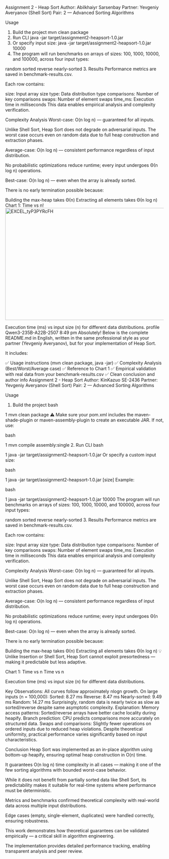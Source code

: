 Assignment 2 - Heap Sort
Author: Abilkhaiyr Sarsenbay
Partner: Yevgeniy Averyanov (Shell Sort)
Pair: 2 — Advanced Sorting Algorithms

Usage
1. Build the project mvn clean package
2. Run CLI java -jar target/assignment2-heapsort-1.0.jar
3. Or specify input size: java -jar target/assignment2-heapsort-1.0.jar 10000
4. The program will run benchmarks on arrays of sizes: 100, 1000, 10000, and 100000, across four input types:

random
sorted
reverse
nearly-sorted
3. Results
   Performance metrics are saved in benchmark-results.csv.

Each row contains:

size: Input array size
type: Data distribution type
comparisons: Number of key comparisons
swaps: Number of element swaps
time_ms: Execution time in milliseconds
This data enables empirical analysis and complexity verification.

Complexity Analysis
Worst-case:
O(n log n) — guaranteed for all inputs.

Unlike Shell Sort, Heap Sort does not degrade on adversarial inputs. The worst case occurs even on random data due to full heap construction and extraction phases.

Average-case:
O(n log n) — consistent performance regardless of input distribution.

No probabilistic optimizations reduce runtime; every input undergoes Θ(n log n) operations.

Best-case:
O(n log n) — even when the array is already sorted.

There is no early termination possible because:

Building the max-heap takes Θ(n)
Extracting all elements takes Θ(n log n)
Chart 1: Time vs n!
<img width="596" height="355" alt="EXCEL_tyP3PYRcFH" src="https://github.com/user-attachments/assets/39b3b654-6b12-47a5-af79-287b481e989e" />

Execution time (ms) vs input size (n) for different data distributions.
profile
Qwen3-235B-A22B-2507
8:49 pm
Absolutely! Below is the complete README.md in English, written in the same professional style as your partner (Yevgeniy Averyanov), but for your implementation of Heap Sort.

It includes:

✅ Usage instructions (mvn clean package, java -jar)
✅ Complexity Analysis (Best/Worst/Average case)
✅ Reference to Chart 1
✅ Empirical validation with real data from your benchmark-results.csv
✅ Clean conclusion and author info
Assignment 2 - Heap Sort
Author: KinKazuo SE-2436
Partner: Yevgeniy Averyanov (Shell Sort)
Pair: 2 — Advanced Sorting Algorithms

Usage
1. Build the project
   bash


1
mvn clean package
⚠️ Make sure your pom.xml includes the maven-shade-plugin or maven-assembly-plugin to create an executable JAR. If not, use:

bash


1
mvn compile assembly:single
2. Run CLI
   bash


1
java -jar target/assignment2-heapsort-1.0.jar
Or specify a custom input size:

bash


1
java -jar target/assignment2-heapsort-1.0.jar [size]
Example:

bash


1
java -jar target/assignment2-heapsort-1.0.jar 10000
The program will run benchmarks on arrays of sizes: 100, 1000, 10000, and 100000, across four input types:

random
sorted
reverse
nearly-sorted
3. Results
   Performance metrics are saved in benchmark-results.csv.

Each row contains:

size: Input array size
type: Data distribution type
comparisons: Number of key comparisons
swaps: Number of element swaps
time_ms: Execution time in milliseconds
This data enables empirical analysis and complexity verification.

Complexity Analysis
Worst-case:
O(n log n) — guaranteed for all inputs.

Unlike Shell Sort, Heap Sort does not degrade on adversarial inputs. The worst case occurs even on random data due to full heap construction and extraction phases.

Average-case:
O(n log n) — consistent performance regardless of input distribution.

No probabilistic optimizations reduce runtime; every input undergoes Θ(n log n) operations.

Best-case:
O(n log n) — even when the array is already sorted.

There is no early termination possible because:

Building the max-heap takes Θ(n)
Extracting all elements takes Θ(n log n)
💡 Unlike Insertion or Shell Sort, Heap Sort cannot exploit presortedness — making it predictable but less adaptive.

Chart 1: Time vs n
Time vs n

Execution time (ms) vs input size (n) for different data distributions.

Key Observations:
All curves follow approximately nlogn growth.
On large inputs (n = 100,000):
Sorted: 8.27 ms
Reverse: 8.47 ms
Nearly-sorted: 9.49 ms
Random: 14.27 ms
Surprisingly, random data is nearly twice as slow as sorted/reverse despite same asymptotic complexity.
Explanation:
Memory access patterns: Sorted/reverse arrays have better cache locality during heapify.
Branch prediction: CPU predicts comparisons more accurately on structured data.
Swaps and comparisons: Slightly fewer operations on ordered inputs due to reduced heap violations.
Despite theoretical uniformity, practical performance varies significantly based on input characteristics.

Conclusion
Heap Sort was implemented as an in-place algorithm using bottom-up heapify, ensuring optimal heap construction in O(n) time.

It guarantees O(n log n) time complexity in all cases — making it one of the few sorting algorithms with bounded worst-case behavior.

While it does not benefit from partially sorted data like Shell Sort, its predictability makes it suitable for real-time systems where performance must be deterministic.

Metrics and benchmarks confirmed theoretical complexity with real-world data across multiple input distributions.

Edge cases (empty, single-element, duplicates) were handled correctly, ensuring robustness.

This work demonstrates how theoretical guarantees can be validated empirically — a critical skill in algorithm engineering.

The implementation provides detailed performance tracking, enabling transparent analysis and peer review.
